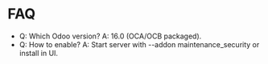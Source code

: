 # FAQ

- Q: Which Odoo version? A: 16.0 (OCA/OCB packaged).
- Q: How to enable? A: Start server with --addon maintenance_security or install in UI.
